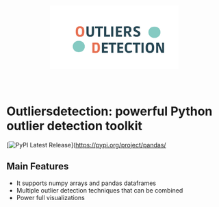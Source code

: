 

<h1 align="center">
<img src="/branding/logo/primary/outliersremoverlogo.png" width="300">
</h1><br>

# Outliersdetection: powerful Python outlier detection toolkit
[![PyPI Latest Release](https://img.shields.io/pypi/v/pandas.svg)](https://pypi.org/project/pandas/

## Main Features

- It supports numpy arrays and pandas dataframes
- Multiple outlier detection techniques that can be combined
- Power full visualizations
